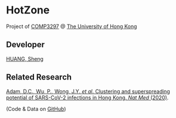 # HotZone
Project of [COMP3297](https://www.cs.hku.hk/index.php/programmes/course-offered?infile=2019/comp3297.html "COMP3297 Software engineering [Section 1A, 2020]") @ [The University of Hong Kong](https://www.hku.hk/)

## Developer
[HUANG, Sheng](https://github.com/vicw0ng-hk)

## Related Research
[Adam, D.C., Wu, P., Wong, J.Y. *et al*. Clustering and superspreading potential of SARS-CoV-2 infections in Hong Kong. *Nat Med* (2020)](https://www.nature.com/articles/s41591-020-1092-0).

(Code & Data on [GitHub](https://github.com/dcadam/covid-19-sse))
